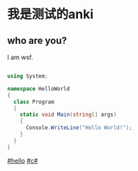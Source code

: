 # 我是测试的anki

## who are you?

I am wsf.


``` C#

using System;

namespace HelloWorld
{
  class Program
  {
    static void Main(string[] args)
    {
      Console.WriteLine("Hello World!");    
    }
  }
}

```
[#hello]() [#c#]()